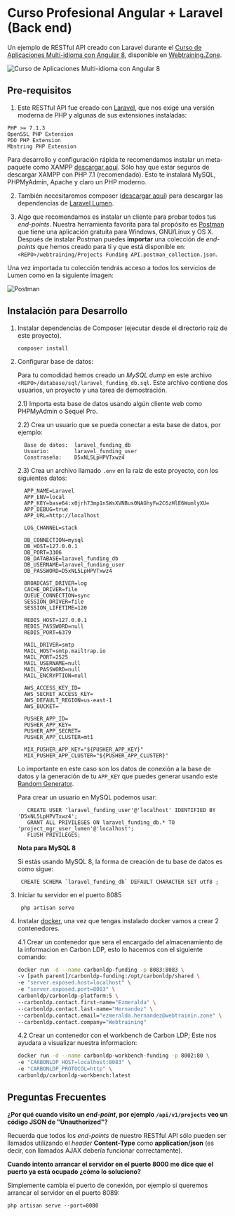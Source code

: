 # Curso Profesional Angular + Laravel (Back end)

Un ejemplo de RESTful API creado con Laravel durante el [Curso de Aplicaciones Multi-idioma con Angular 8](https://webtraining.zone/cursos/curso-de-aplicaciones-multi-idioma-con-angular-y-linked-data), disponible en 
[Webtraining.Zone](https://webtraining.zone/cursos/curso-de-aplicaciones-multi-idioma-con-angular-y-linked-data).

![Curso de Aplicaciones Multi-idioma con Angular 8](https://webtraining.zone/img/metadata-courses/curso-angular-linked-data-2.jpg)

## Pre-requisitos

1) Este RESTful API fue creado con [Laravel](https://laravel.com/), que nos exige una versión moderna de PHP y algunas de sus extensiones instaladas:

```
PHP >= 7.1.3
OpenSSL PHP Extension
PDO PHP Extension
Mbstring PHP Extension
```

Para desarrollo y configuración rápida te recomendamos instalar un meta-paquete como XAMPP 
[descargar aquí](https://www.apachefriends.org/download.html). Sólo hay que estar seguros de descargar
XAMPP con PHP 7.1 (recomendado). Esto te instalará MySQL, PHPMyAdmin, Apache y claro un PHP moderno.

2) También necesitaremos composer ([descargar aquí](https://getcomposer.org/)) para descargar las dependencias de [Laravel Lumen](https://lumen.laravel.com/).

3) Algo que recomendamos es instalar un cliente para probar todos tus *end-points*. 
Nuestra herramienta favorita para tal propósito es [Postman](https://www.getpostman.com/) que tiene una
aplicación gratuita para Windows, GNU/Linux y OS X. Después de instalar Postman puedes **importar** una colección
de *end-points* que hemos creado para ti y que está disponible en: `<REPO>/webtraining/Projects Funding API.postman_collection.json`.

Una vez importada tu colección tendrás acceso a todos los servicios de Lumen como en la siguiente imagen:

![Postman](https://raw.githubusercontent.com/webtrainingmx/rest-api-project-manager-junio-2017/master/webtraining/img/postman-get-users.png)


## Instalación para Desarrollo

1) Instalar dependencias de Composer (ejecutar desde el directorio raiz de este proyecto).
    ```
    composer install
    ```
2) Configurar base de datos:

    Para tu comodidad hemos creado un *MySQL dump* en este archivo `<REPO>/database/sql/laravel_funding_db.sql`.
    Este archivo contiene dos usuarios, un proyecto y una tarea de demostración.

    2.1) Importa esta base de datos usando algún cliente web como PHPMyAdmin o Sequel Pro.
    
    2.2) Crea un usuario que se pueda conectar a esta base de datos, por ejemplo:
        
      ```
        Base de datos:  laravel_funding_db
        Usuario:        laravel_funding_user
        Constraseña:    D5xNL5LpHPVTxwz4
      ```

    2.3) Crea un archivo llamado `.env` en la raíz de este proyecto, con los siguientes datos:
    
      ```
        APP_NAME=Laravel
        APP_ENV=local
        APP_KEY=base64:x0jrh73mp1nSWsXVNBus0NAGhyFw2C6zHlE6WumlyXU=
        APP_DEBUG=true
        APP_URL=http://localhost
        
        LOG_CHANNEL=stack
        
        DB_CONNECTION=mysql
        DB_HOST=127.0.0.1
        DB_PORT=3306
        DB_DATABASE=laravel_funding_db
        DB_USERNAME=laravel_funding_user
        DB_PASSWORD=D5xNL5LpHPVTxwz4
        
        BROADCAST_DRIVER=log
        CACHE_DRIVER=file
        QUEUE_CONNECTION=sync
        SESSION_DRIVER=file
        SESSION_LIFETIME=120
        
        REDIS_HOST=127.0.0.1
        REDIS_PASSWORD=null
        REDIS_PORT=6379
        
        MAIL_DRIVER=smtp
        MAIL_HOST=smtp.mailtrap.io
        MAIL_PORT=2525
        MAIL_USERNAME=null
        MAIL_PASSWORD=null
        MAIL_ENCRYPTION=null
        
        AWS_ACCESS_KEY_ID=
        AWS_SECRET_ACCESS_KEY=
        AWS_DEFAULT_REGION=us-east-1
        AWS_BUCKET=
        
        PUSHER_APP_ID=
        PUSHER_APP_KEY=
        PUSHER_APP_SECRET=
        PUSHER_APP_CLUSTER=mt1
        
        MIX_PUSHER_APP_KEY="${PUSHER_APP_KEY}"
        MIX_PUSHER_APP_CLUSTER="${PUSHER_APP_CLUSTER}"
      ```

      Lo importante en este caso son los datos de conexión a la base de datos y la generación de tu `APP_KEY` que puedes 
      generar usando este [Random Generator](https://webtraining.zone/random-generator).
       
      Para crear un usuario en MySQL podemos usar:

     ```
        CREATE USER 'laravel_funding_user'@'localhost' IDENTIFIED BY 'D5xNL5LpHPVTxwz4';
        GRANT ALL PRIVILEGES ON laravel_funding_db.* TO 'project_mgr_user_lumen'@'localhost';
        FLUSH PRIVILEGES;
     ```

     **Nota para MySQL 8**

     Si estás usando MySQL 8, la forma de creación de tu base de datos es como sigue:

      ```
       CREATE SCHEMA `laravel_funding_db` DEFAULT CHARACTER SET utf8 ;
      ```
    
  3) Iniciar tu servidor en el puerto 8085
  
       ```
        php artisan serve
        ```

  4) Instalar [docker](https://www.docker.com/get-started), una vez que tengas instalado docker vamos a crear 2 contenedores.

     4.1 Crear un contenedor que sera el encargado del almacenamiento de la informacion en Carbon LDP, esto lo hacemos con el siguiente comando: 
    
        ```bash
        docker run -d --name carbonldp-funding -p 8083:8083 \
        -v [path parent]/carbonldp-funding:/opt/carbonldp/shared \
        -e "server.exposed.host=localhost" \
        -e "server.exposed.port=8083" \
        carbonldp/carbonldp-platform:5 \
        --carbonldp.contact.first-name="Ezmeralda" \
        --carbonldp.contact.last-name="Hernandez" \
        --carbonldp.contact.email="ezmeralda.hernandez@webtrainin.zone" \
        --carbonldp.contact.company="Webtraining"
        
        ```
    
     4.2 Crear un contenedor con el workbench de Carbon LDP; Este nos ayudara a visualizar nuestra informacion:
   
       ```bash 
       docker run -d --name carbonldp-workbench-funding -p 8002:80 \
       -e "CARBONLDP_HOST=localhost:8083" \
       -e "CARBONLDP_PROTOCOL=http" \
       carbonldp/carbonldp-workbench:latest
       ```

## Preguntas Frecuentes

**¿Por qué cuando visito un *end-point*, por ejemplo `/api/v1/projects` veo un código JSON de "Unauthorized"?**

Recuerda que todos los *end-points* de nuestro RESTful API sólo pueden ser llamados utilizando
el *header* **Content-Type** como **application/json** (es decir, con llamados AJAX
debería funcionar correctamente).


**Cuando intento arrancar el servidor en el puerto 8000 me dice que el puerto ya está ocupado ¿cómo lo soluciono?**

Simplemente cambia el puerto de conexión, por ejemplo si queremos arrancar el servidor en el puerto 8089:
```
php artisan serve --port=8080
```
